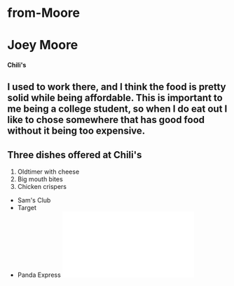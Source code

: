 # from-Moore
# Joey Moore
#### Chili's
I used to work there, and I think the food is pretty solid while being **affordable**. This is important to me being a **college student**, so when I do eat out I like to chose somewhere that has good food without it being too expensive.
---
## Three dishes offered at Chili's
1. Oldtimer with cheese
2. Big mouth bites
3. Chicken crispers
* Sam's Club
* Target
* Panda Express
![My media](MyMedia.md)

